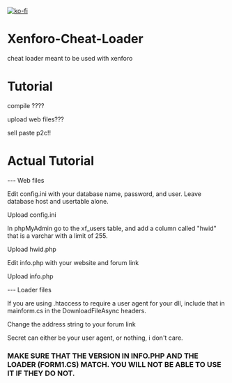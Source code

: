 [![ko-fi](https://www.ko-fi.com/img/githubbutton_sm.svg)](https://ko-fi.com/K3K325TP5)
# Xenforo-Cheat-Loader

cheat loader meant to be used with xenforo

# Tutorial

compile ????

upload web files???

sell paste p2c!!

# Actual Tutorial

--- Web files

Edit config.ini with your database name, password, and user. Leave database host and usertable alone.

Upload config.ini

In phpMyAdmin go to the xf_users table, and add a column called "hwid" that is a varchar with a limit of 255.

Upload hwid.php

Edit info.php with your website and forum link

Upload info.php

--- Loader files

If you are using .htaccess to require a user agent for your dll, include that in mainform.cs in the DownloadFileAsync headers.

Change the address string to your forum link

Secret can either be your user agent, or nothing, i don't care.



### MAKE SURE THAT THE VERSION IN INFO.PHP AND THE LOADER (FORM1.CS) MATCH. YOU WILL NOT BE ABLE TO USE IT IF THEY DO NOT.
